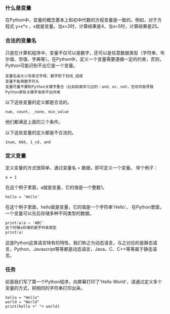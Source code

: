 ### 什么是变量

在Python中，变量的概念基本上和初中代数的方程变量是一致的。例如，对于方程式 y=x*x ，x就是变量。当x=2时，计算结果是4，当x=5时，计算结果是25。

### 合法的变量名

只是在计算机程序中，变量不仅可以是数字，还可以是任意数据类型（字符串、布尔值、空值、字典等）。在Python中，定义一个变量需要遵循一定的约束，否则，Python可能识别不出它是一个变量。

```
变量名由大小写英文字母、数字和下划线_组成
变量不能用数字开头
变量尽量不要和Python关键字重合（比如前面学习过的：and、or、not，否则可能导致Python原有关键字发挥不出作用
```

以下这些变量的定义都是合法的。

`num, count, _none, min_value`

他们都满足上面的三个条件。

以下这些变量的定义都是不合法的。

`1num, 666, 1_cd, and`


### 定义变量
定义变量的方式很简单，通过变量名 = 数据，即可定义一个变量。
举个例子：

`a = 1`

在这个例子里面，a就是变量，它的值是一个整数1。

`hello = 'Hello'`

在这个例子里面，hello就是变量，它的值是一个字符串'Hello'。
在Python里面，一个变量可以先后存储多种不同类型的数据。

```a = 1  这个时候a存储的是整数类型
print(a)a = 'ABC'
这个时候a存储的是字符串类型 
print(a)
```

这是Python这类语言特有的特性，我们称之为动态语言，与之对应的是静态语言，Python、Javascript等等都是动态语言，Java、C、C++等等属于静态语言。


### 任务
前面我们写了第一个Python程序，向屏幕打印了'Hello World'，请通过定义多个变量的方式，把相同的字符串打印出来。
```
hello = "Hello"
world = "World"
print(hello +" "+ world)
```
